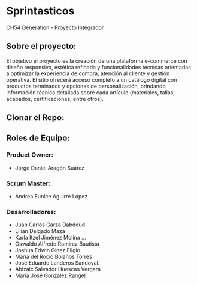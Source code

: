 # Sprintasticos
CH54 Generation - Proyecto Integrador 

## Sobre el proyecto:
El objetivo el proyecto es la creación de una plataforma e-commerce con diseño responsivo, estética refinada y funcionalidades técnicas orientadas a optimizar la experiencia de compra, atención al cliente y gestión operativa. El sitio ofrecerá acceso completo a un catálogo digital con productos terminados y opciones de personalización, brindando información técnica detallada sobre cada artículo (materiales, tallas, acabados, certificaciones, entre otros).

## Clonar el Repo:


## Roles de Equipo:
### Product Owner:
- Jorge Daniel Aragón Suárez

### Scrum Master:
- Andrea Eunice Aguirre López

### Desarrolladores:
- Juan Carlos Garza Dabdoud
- Lilian Delgado Maza
- Karla Itzel Jiménez Molina ...
- Oswaldo Alfredo Ramirez Bautista
- Joshua Edwin Ginez Eligio
- Maria del Rocio Bolaños Torres
- José Eduardo Landeros Sandoval.
- Abizaic Salvador Huescas Vergara
- Maria José González Rangel
